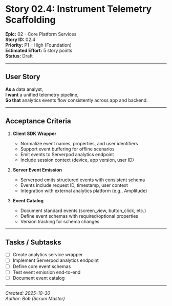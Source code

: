 # Story 02.4: Instrument Telemetry Scaffolding

**Epic:** 02 - Core Platform Services  
**Story ID:** 02.4  
**Priority:** P1 - High (Foundation)  
**Estimated Effort:** 5 story points  
**Status:** Draft

---

## User Story

**As a** data analyst,  
**I want** a unified telemetry pipeline,  
**So that** analytics events flow consistently across app and backend.

---

## Acceptance Criteria

1. **Client SDK Wrapper**
   - Normalize event names, properties, and user identifiers
   - Support event buffering for offline scenarios
   - Emit events to Serverpod analytics endpoint
   - Include session context (device, app version, user ID)

2. **Server Event Emission**
   - Serverpod emits structured events with consistent schema
   - Events include request ID, timestamp, user context
   - Integration with external analytics platform (e.g., Amplitude)

3. **Event Catalog**
   - Document standard events (screen_view, button_click, etc.)
   - Define event schemas with required/optional properties
   - Version tracking for schema changes

---

## Tasks / Subtasks

- [ ] Create analytics service wrapper
- [ ] Implement Serverpod analytics endpoint
- [ ] Define core event schemas
- [ ] Test event emission end-to-end
- [ ] Document event catalog

---

*Created: 2025-10-30*  
*Author: Bob (Scrum Master)*
